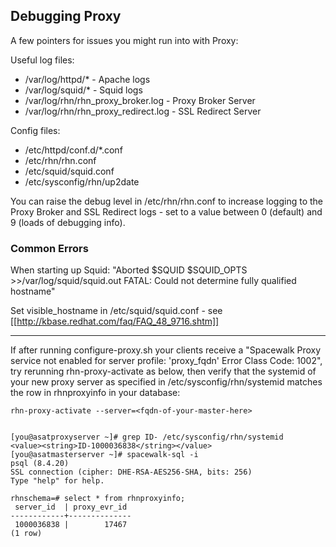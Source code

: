 ## Debugging Proxy



A few pointers for issues you might run into with Proxy:

Useful log files:
 * /var/log/httpd/* - Apache logs
 * /var/log/squid/* - Squid logs
 * /var/log/rhn/rhn_proxy_broker.log - Proxy Broker Server
 * /var/log/rhn/rhn_proxy_redirect.log - SSL Redirect Server

Config files:
 * /etc/httpd/conf.d/*.conf
 * /etc/rhn/rhn.conf
 * /etc/squid/squid.conf
 * /etc/sysconfig/rhn/up2date

You can raise the debug level in /etc/rhn/rhn.conf to increase logging to the Proxy Broker and SSL Redirect logs - set to a value between 0 (default) and 9 (loads of debugging info).
### Common Errors



When starting up Squid: "Aborted $SQUID $SQUID_OPTS >>/var/log/squid/squid.out     FATAL: Could not determine fully qualified hostname"

Set visible_hostname in /etc/squid/squid.conf - see [[http://kbase.redhat.com/faq/FAQ_48_9716.shtm]]

----

If after running configure-proxy.sh your clients receive a "Spacewalk Proxy service not enabled for server profile: 'proxy_fqdn' Error Class Code: 1002", try rerunning rhn-proxy-activate as below, then verify that the systemid of your new proxy server as specified in /etc/sysconfig/rhn/systemid matches the row in rhnproxyinfo in your database:


    rhn-proxy-activate --server=<fqdn-of-your-master-here>


    [you@asatproxyserver ~]# grep ID- /etc/sysconfig/rhn/systemid 
    <value><string>ID-1000036838</string></value>
    [you@asatmasterserver ~]# spacewalk-sql -i
    psql (8.4.20)
    SSL connection (cipher: DHE-RSA-AES256-SHA, bits: 256)
    Type "help" for help.
    
    rhnschema=# select * from rhnproxyinfo;
     server_id  | proxy_evr_id 
    ------------+--------------
     1000036838 |        17467
    (1 row)